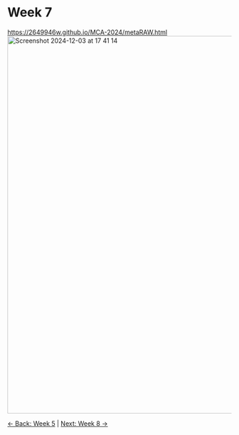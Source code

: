 # Week 7

https://2649946w.github.io/MCA-2024/metaRAW.html
<img width="847" alt="Screenshot 2024-12-03 at 17 41 14" src="https://github.com/user-attachments/assets/446be28b-c660-4dc1-868f-941f5be3ca5c">


[← Back: Week 5](page5.md) | [Next: Week 8 →](page8.md)

